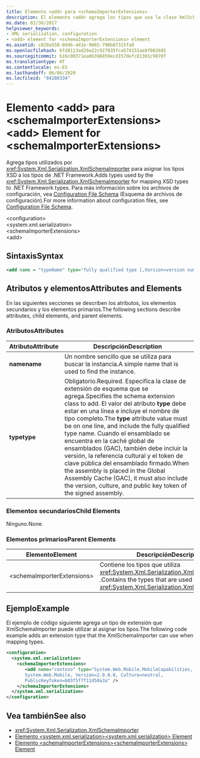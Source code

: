 ```yaml
---
title: Elemento <add> para <schemaImporterExtensions>
description: El elemento <add> agrega los tipos que usa la clase XmlSchemaImporter para asignar tipos XSD a tipos de .NET Framework.
ms.date: 03/30/2017
helpviewer_keywords:
- XML serialization, configuration
- <add> element for <schemaImporterExtensions> element
ms.assetid: c828a558-094b-441e-9065-790b87315fa0
ms.openlocfilehash: 6fd8113ad39a22c927035fca574151ae8f002685
ms.sourcegitcommit: b16c00371ea06398859ecd157defc81301c9070f
ms.translationtype: HT
ms.contentlocale: es-ES
ms.lasthandoff: 06/06/2020
ms.locfileid: "84288334"
---
```

# <a name="add-element-for-schemaimporterextensions"></a><span data-ttu-id="0eab7-103">Elemento \<add> para \<schemaImporterExtensions></span><span class="sxs-lookup"><span data-stu-id="0eab7-103">\<add> Element for \<schemaImporterExtensions></span></span>
<span data-ttu-id="0eab7-104">Agrega tipos utilizados por <xref:System.Xml.Serialization.XmlSchemaImporter> para asignar los tipos XSD a los tipos de .NET Framework.</span><span class="sxs-lookup"><span data-stu-id="0eab7-104">Adds types used by the <xref:System.Xml.Serialization.XmlSchemaImporter> for mapping XSD types to .NET Framework types.</span></span> <span data-ttu-id="0eab7-105">Para más información sobre los archivos de configuración, vea [Configuration File Schema](../../framework/configure-apps/file-schema/index.md) (Esquema de archivos de configuración).</span><span class="sxs-lookup"><span data-stu-id="0eab7-105">For more information about configuration files, see [Configuration File Schema](../../framework/configure-apps/file-schema/index.md).</span></span>  
  
 \<configuration>  
\<system.xml.serialization>  
\<schemaImporterExtensions>  
\<add>  
  
## <a name="syntax"></a><span data-ttu-id="0eab7-106">Sintaxis</span><span class="sxs-lookup"><span data-stu-id="0eab7-106">Syntax</span></span>  
  
```xml  
<add name = "typeName" type="fully qualified type [,Version=version number] [,Culture=culture] [,PublicKeyToken= token]"/>  
```  
  
## <a name="attributes-and-elements"></a><span data-ttu-id="0eab7-107">Atributos y elementos</span><span class="sxs-lookup"><span data-stu-id="0eab7-107">Attributes and Elements</span></span>  
 <span data-ttu-id="0eab7-108">En las siguientes secciones se describen los atributos, los elementos secundarios y los elementos primarios.</span><span class="sxs-lookup"><span data-stu-id="0eab7-108">The following sections describe attributes, child elements, and parent elements.</span></span>  
  
### <a name="attributes"></a><span data-ttu-id="0eab7-109">Atributos</span><span class="sxs-lookup"><span data-stu-id="0eab7-109">Attributes</span></span>  
  
|<span data-ttu-id="0eab7-110">Atributo</span><span class="sxs-lookup"><span data-stu-id="0eab7-110">Attribute</span></span>|<span data-ttu-id="0eab7-111">Descripción</span><span class="sxs-lookup"><span data-stu-id="0eab7-111">Description</span></span>|  
|---------------|-----------------|  
|<span data-ttu-id="0eab7-112">**name**</span><span class="sxs-lookup"><span data-stu-id="0eab7-112">**name**</span></span>|<span data-ttu-id="0eab7-113">Un nombre sencillo que se utiliza para buscar la instancia.</span><span class="sxs-lookup"><span data-stu-id="0eab7-113">A simple name that is used to find the instance.</span></span>|  
|<span data-ttu-id="0eab7-114">**type**</span><span class="sxs-lookup"><span data-stu-id="0eab7-114">**type**</span></span>|<span data-ttu-id="0eab7-115">Obligatorio.</span><span class="sxs-lookup"><span data-stu-id="0eab7-115">Required.</span></span> <span data-ttu-id="0eab7-116">Especifica la clase de extensión de esquema que se agrega.</span><span class="sxs-lookup"><span data-stu-id="0eab7-116">Specifies the schema  extension class to add.</span></span> <span data-ttu-id="0eab7-117">El valor del atributo **type** debe estar en una línea e incluye el nombre de tipo completo.</span><span class="sxs-lookup"><span data-stu-id="0eab7-117">The **type** attribute value must be on one line, and include the fully qualified type name.</span></span> <span data-ttu-id="0eab7-118">Cuando el ensamblado se encuentra en la caché global de ensamblados (GAC), también debe incluir la versión, la referencia cultural y el token de clave pública del ensamblado firmado.</span><span class="sxs-lookup"><span data-stu-id="0eab7-118">When the assembly is placed in the Global Assembly Cache (GAC), it must also include the version, culture, and public key token of the signed assembly.</span></span>|  
  
### <a name="child-elements"></a><span data-ttu-id="0eab7-119">Elementos secundarios</span><span class="sxs-lookup"><span data-stu-id="0eab7-119">Child Elements</span></span>  
 <span data-ttu-id="0eab7-120">Ninguno.</span><span class="sxs-lookup"><span data-stu-id="0eab7-120">None.</span></span>  
  
### <a name="parent-elements"></a><span data-ttu-id="0eab7-121">Elementos primarios</span><span class="sxs-lookup"><span data-stu-id="0eab7-121">Parent Elements</span></span>  
  
|<span data-ttu-id="0eab7-122">Elemento</span><span class="sxs-lookup"><span data-stu-id="0eab7-122">Element</span></span>|<span data-ttu-id="0eab7-123">Descripción</span><span class="sxs-lookup"><span data-stu-id="0eab7-123">Description</span></span>|  
|-------------|-----------------|  
|\<schemaImporterExtensions>|<span data-ttu-id="0eab7-124">Contiene los tipos que utiliza <xref:System.Xml.Serialization.XmlSchemaImporter> .</span><span class="sxs-lookup"><span data-stu-id="0eab7-124">Contains the types that are used by the <xref:System.Xml.Serialization.XmlSchemaImporter>.</span></span>|  
  
## <a name="example"></a><span data-ttu-id="0eab7-125">Ejemplo</span><span class="sxs-lookup"><span data-stu-id="0eab7-125">Example</span></span>  
 <span data-ttu-id="0eab7-126">El ejemplo de código siguiente agrega un tipo de extensión que XmlSchemaImporter puede utilizar al asignar los tipos.</span><span class="sxs-lookup"><span data-stu-id="0eab7-126">The following code example adds an extension type that the XmlSchemaImporter can use when mapping types.</span></span>  
  
```xml  
<configuration>  
  <system.xml.serialization>  
    <schemaImporterExtensions>  
       <add name="contoso" type="System.Web.Mobile.MobileCapabilities,
       System.Web.Mobile, Version=2.0.0.0, Culture=neutral,
       PublicKeyToken=b03f5f7f11d50a3a" />
    </schemaImporterExtensions>  
  </system.xml.serialization>  
</configuration>  
```  
  
## <a name="see-also"></a><span data-ttu-id="0eab7-127">Vea también</span><span class="sxs-lookup"><span data-stu-id="0eab7-127">See also</span></span>

- <xref:System.Xml.Serialization.XmlSchemaImporter>
- [<span data-ttu-id="0eab7-128">Elemento \<system.xml.serialization></span><span class="sxs-lookup"><span data-stu-id="0eab7-128">\<system.xml.serialization> Element</span></span>](system-xml-serialization-element.md)
- [<span data-ttu-id="0eab7-129">Elemento \<schemaImporterExtensions></span><span class="sxs-lookup"><span data-stu-id="0eab7-129">\<schemaImporterExtensions> Element</span></span>](schemaimporterextensions-element.md)
